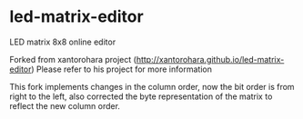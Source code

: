 # led-matrix-editor
LED matrix 8x8 online editor

Forked from xantorohara project (http://xantorohara.github.io/led-matrix-editor)
Please refer to his project for more information

This fork implements changes in the column order, now the bit order is from right to the left, also corrected the byte representation of the matrix to reflect the new column order.
